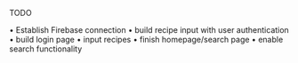 TODO

• Establish Firebase connection
• build recipe input with user authentication
• build login page
• input recipes 
• finish homepage/search page
• enable search functionality